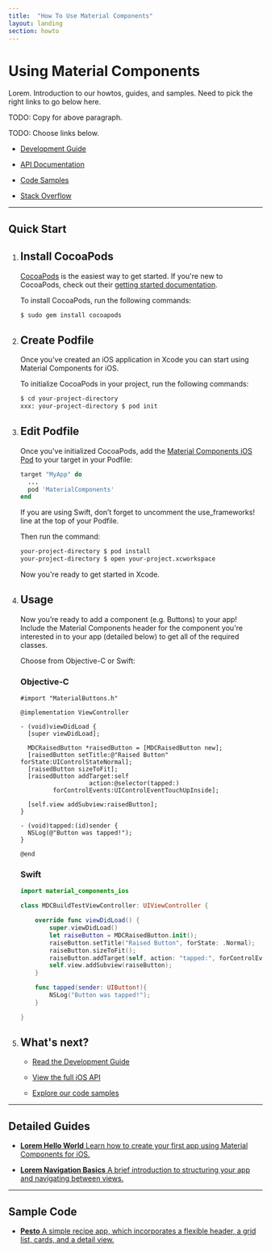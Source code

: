 ```yaml
---
title:  "How To Use Material Components"
layout: landing
section: howto
---
```


# Using Material Components

Lorem. Introduction to our howtos, guides, and samples. Need to pick the right links to go below here.

TODO: Copy for above paragraph.

TODO: Choose links below.

- [Development Guide](http://www.google.com)
  <!--{: .icon-guide }-->

- [API Documentation](http://www.google.com)
  <!--{: .icon-api }-->

- [Code Samples](http://www.google.com)
  <!--{: .icon-sample }-->

- [Stack Overflow](http://www.google.com)
  <!--{: .icon-stackoverflow }-->
<!--{: .icon-list }-->

- - -


## Quick Start

1.  ## Install CocoaPods

    [CocoaPods](https://cocoapods.org/) is the easiest way to get started.
    If you're new to CocoaPods, check out their
    [getting started documentation](https://guides.cocoapods.org/using/getting-started.html).

    To install CocoaPods, run the following commands:

    ~~~ bash
    $ sudo gem install cocoapods
    ~~~


2.  ## Create Podfile

    Once you've created an iOS application in Xcode you can start using
    Material Components for iOS.

    To initialize CocoaPods in your project, run the following commands:

    ~~~ bash
    $ cd your-project-directory
    xxx: your-project-directory $ pod init
    ~~~

3.  ## Edit Podfile

    Once you've initialized CocoaPods, add the
    [Material Components iOS Pod](https://cocoapods.org/pods/MaterialComponentsIOS)
    to your target in your Podfile:


    ~~~ ruby
    target "MyApp" do
      ...
      pod 'MaterialComponents'
    end
    ~~~

    If you are using Swift, don’t forget to uncomment the use_frameworks! line
    at the top of your Podfile.

    Then run the command:

    ~~~ bash
    your-project-directory $ pod install
    your-project-directory $ open your-project.xcworkspace
    ~~~

    Now you're ready to get started in Xcode.

4.  ## Usage

    Now you’re ready to add a component (e.g. Buttons) to your app!
    Include the Material Components header for the component you're interested
    in to your app (detailed below) to get all of the required classes.

    Choose from Objective-C or Swift:

    <!--<div class="material-code-render" markdown="1">-->
    ### Objective-C

    ~~~ objc
    #import "MaterialButtons.h"

    @implementation ViewController

    - (void)viewDidLoad {
      [super viewDidLoad];

      MDCRaisedButton *raisedButton = [MDCRaisedButton new];
      [raisedButton setTitle:@"Raised Button" forState:UIControlStateNormal];
      [raisedButton sizeToFit];
      [raisedButton addTarget:self
                       action:@selector(tapped:)
             forControlEvents:UIControlEventTouchUpInside];

      [self.view addSubview:raisedButton];
    }

    - (void)tapped:(id)sender {
      NSLog(@"Button was tapped!");
    }

    @end
    ~~~

    ### Swift

    ~~~swift
    import material_components_ios

    class MDCBuildTestViewController: UIViewController {

        override func viewDidLoad() {
            super.viewDidLoad()
            let raiseButton = MDCRaisedButton.init();
            raiseButton.setTitle("Raised Button", forState: .Normal);
            raiseButton.sizeToFit();
            raiseButton.addTarget(self, action: "tapped:", forControlEvents: .TouchUpInside);
            self.view.addSubview(raiseButton);
        }

        func tapped(sender: UIButton!){
            NSLog("Button was tapped!");
        }

    }
    ~~~
    <!--</div>-->

5.  ## What's next?

    - [Read the Development Guide](http://www.google.com)
      <!--{: .icon-guide }-->

    - [View the full iOS API](http://www.google.com)
      <!--{: .icon-api }-->

    - [Explore our code samples](http://www.google.com)
      <!--{: .icon-sample }-->
    <!--{: .icon-list }-->
<!--{: .step-sequence }-->




- - -

## Detailed Guides

- [**Lorem Hello World**
  Learn how to create your first app using Material Components for iOS.
  ](/howto/lorem-hello-word/)

- [**Lorem Navigation Basics**
  A brief introduction to structuring your app and navigating between views.
  ](/howto/lorem-navigation-basics/)
<!--{: .icon-list .large-format }-->




- - -

## Sample Code

- [**Pesto**
  A simple recipe app, which incorporates a flexible header, a grid list, cards, and a detail view.
  ](https://www.google.com/)
<!--{: .icon-list .large-format }-->



